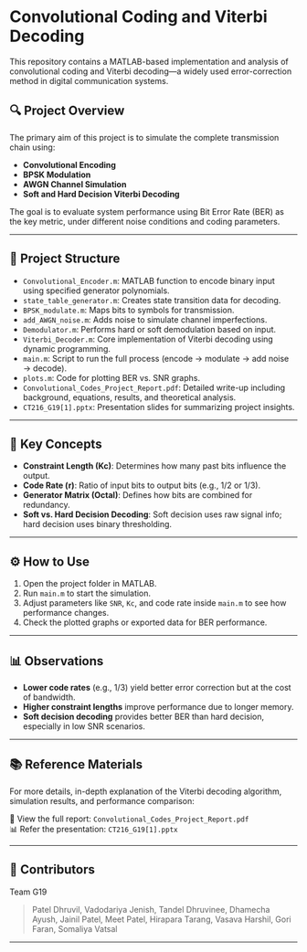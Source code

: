 # Convolutional Coding and Viterbi Decoding

This repository contains a MATLAB-based implementation and analysis of convolutional coding and Viterbi decoding—a widely used error-correction method in digital communication systems.

## 🔍 Project Overview

The primary aim of this project is to simulate the complete transmission chain using:
- **Convolutional Encoding**
- **BPSK Modulation**
- **AWGN Channel Simulation**
- **Soft and Hard Decision Viterbi Decoding**

The goal is to evaluate system performance using Bit Error Rate (BER) as the key metric, under different noise conditions and coding parameters.

---

## 📁 Project Structure

- `Convolutional_Encoder.m`: MATLAB function to encode binary input using specified generator polynomials.
- `state_table_generator.m`: Creates state transition data for decoding.
- `BPSK_modulate.m`: Maps bits to symbols for transmission.
- `add_AWGN_noise.m`: Adds noise to simulate channel imperfections.
- `Demodulator.m`: Performs hard or soft demodulation based on input.
- `Viterbi_Decoder.m`: Core implementation of Viterbi decoding using dynamic programming.
- `main.m`: Script to run the full process (encode → modulate → add noise → decode).
- `plots.m`: Code for plotting BER vs. SNR graphs.
- `Convolutional_Codes_Project_Report.pdf`: Detailed write-up including background, equations, results, and theoretical analysis.
- `CT216_G19[1].pptx`: Presentation slides for summarizing project insights.

---

## 🧠 Key Concepts

- **Constraint Length (Kc)**: Determines how many past bits influence the output.
- **Code Rate (r)**: Ratio of input bits to output bits (e.g., 1/2 or 1/3).
- **Generator Matrix (Octal)**: Defines how bits are combined for redundancy.
- **Soft vs. Hard Decision Decoding**: Soft decision uses raw signal info; hard decision uses binary thresholding.

---

## ⚙️ How to Use

1. Open the project folder in MATLAB.
2. Run `main.m` to start the simulation.
3. Adjust parameters like `SNR`, `Kc`, and code rate inside `main.m` to see how performance changes.
4. Check the plotted graphs or exported data for BER performance.

---

## 📊 Observations

- **Lower code rates** (e.g., 1/3) yield better error correction but at the cost of bandwidth.
- **Higher constraint lengths** improve performance due to longer memory.
- **Soft decision decoding** provides better BER than hard decision, especially in low SNR scenarios.

---

## 📚 Reference Materials

For more details, in-depth explanation of the Viterbi decoding algorithm, simulation results, and performance comparison:

📄 View the full report: `Convolutional_Codes_Project_Report.pdf`  
📊 Refer the presentation: `CT216_G19[1].pptx`

---

## 🤝 Contributors

Team G19  
> Patel Dhruvil, Vadodariya Jenish, Tandel Dhruvinee, Dhamecha Ayush, Jainil Patel, Meet Patel, Hirapara Tarang, Vasava Harshil, Gori Faran, Somaliya Vatsal

---

